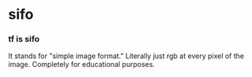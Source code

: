 # sifo

### tf is sifo
It stands for "simple image format." Literally just rgb at every pixel of the image. Completely for educational purposes.

